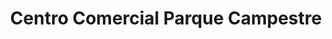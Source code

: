 ---
title: "Centro Comercial Parque Campestre"
url: /soacha/centro-comercial-parque-campestre/
shop: Einkaufszentrum
---